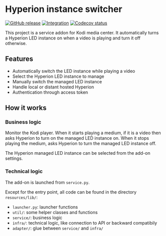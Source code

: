 # Hyperion instance switcher

[![GitHub release](https://img.shields.io/github/v/release/sansanlatulipe/script.service.hyperion-instance.svg)](https://github.com/sansanlatulipe/script.service.hyperion-instance/releases)
[![Integration](https://github.com/sansanlatulipe/script.service.hyperion-instance/workflows/Integration/badge.svg)](https://github.com/sansanlatulipe/script.service.hyperion-instance/actions/workflows/integration.yml)
[![Codecov status](https://img.shields.io/codecov/c/github/sansanlatulipe/script.service.hyperion-instance/main)](https://codecov.io/gh/sansanlatulipe/script.service.hyperion-instance/branch/main)

This project is a service addon for Kodi media center.
It automatically turns a Hyperion LED instance on when a video is playing and turn it off otherwise.

## Features

* Automatically switch the LED instance while playing a video
* Select the Hyperion LED instance to manage
* Manually switch the managed LED instance
* Handle local or distant hosted Hyperion
* Authentication through access token

## How it works

### Business logic

Monitor the Kodi player.
When it starts playing a medium, if it is a video then asks Hyperion to turn on the managed LED instance on.
When it stops playing the medium, asks Hyperion to turn the managed LED instance off.

The Hyperion managed LED instance can be selected from the add-on settings.

### Technical logic

The add-on is launched from `service.py`.

Except for the entry point, all code can be found in the directory `resources/lib/`:
* `launcher.py`: launcher functions
* `util/`: some helper classes and functions
* `service/`: business logic
* `infra/`: technical logic, like connection to API or backward compatibily
* `adapter/`: glue between `service/` and `infra/`
